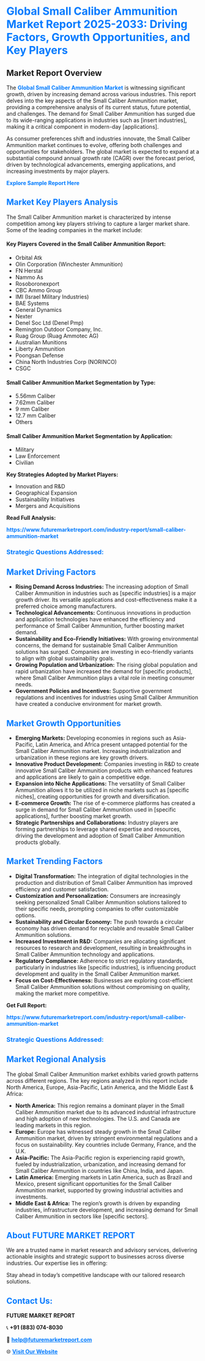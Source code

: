 <h1 style="color: #007BFF;">Global Small Caliber Ammunition Market Report 2025-2033: Driving Factors, Growth Opportunities, and Key Players</h1>

<section id="overview">
<h2>Market Report Overview</h2>
<p>The <a href="https://www.futuremarketreport.com/industry-report/small-caliber-ammunition-market" style="color: #007BFF; text-decoration: none;"><strong>Global Small Caliber Ammunition Market</strong></a> is witnessing significant growth, driven by increasing demand across various industries. This report delves into the key aspects of the Small Caliber Ammunition market, providing a comprehensive analysis of its current status, future potential, and challenges. The demand for Small Caliber Ammunition has surged due to its wide-ranging applications in industries such as [insert industries], making it a critical component in modern-day [applications].</p>
<p>As consumer preferences shift and industries innovate, the Small Caliber Ammunition market continues to evolve, offering both challenges and opportunities for stakeholders. The global market is expected to expand at a substantial compound annual growth rate (CAGR) over the forecast period, driven by technological advancements, emerging applications, and increasing investments by major players.</p>
</section>

<section id="overview">
<p><a href="https://www.futuremarketreport.com/request-sample/reportId=86109" style="color: #007BFF; text-decoration: none;"><strong>Explore Sample Report Here</strong></a></p>
</section>

<section id="key-players">
<h2 style="color: #007BFF;">Market Key Players Analysis</h2>
<p>The Small Caliber Ammunition market is characterized by intense competition among key players striving to capture a larger market share. Some of the leading companies in the market include:</p>
<h4>Key Players Covered in the Small Caliber Ammunition Report:</h4>
<ul><li>Orbital Atk</li><li>Olin Corporation (Winchester Ammunition)</li><li>FN Herstal</li><li>Nammo As</li><li>Rosoboronexport</li><li>CBC Ammo Group</li><li>IMI (Israel Military Industries)</li><li>BAE Systems</li><li>General Dynamics</li><li>Nexter</li><li>Denel Soc Ltd (Denel Pmp)</li><li>Remington Outdoor Company, Inc.</li><li>Ruag Group (Ruag Ammotec AG)</li><li>Australian Munitions</li><li>Liberty Ammunition</li><li>Poongsan Defense</li><li>China North Industries Corp (NORINCO)</li><li>CSGC</li></ul>
<h4>Small Caliber Ammunition Market Segmentation by Type:</h4>
<ul><li>5.56mm Caliber</li><li>7.62mm Caliber</li><li>9 mm Caliber</li><li>12.7 mm Caliber</li><li>Others</li></ul>

<h4>Small Caliber Ammunition Market Segmentation by Application:</h4>
<ul><li>Military</li><li>Law Enforcement</li><li>Civilian</li></ul>
<p><strong>Key Strategies Adopted by Market Players:</strong></p>
<ul>
<li>Innovation and R&D</li>
<li>Geographical Expansion</li>
<li>Sustainability Initiatives</li>
<li>Mergers and Acquisitions</li>
</ul>
</section>

<section>
<p><strong>Read Full Analysis: </strong></p><a href="https://www.futuremarketreport.com/industry-report/small-caliber-ammunition-market" style="color: #007BFF; text-decoration: none;"><strong>https://www.futuremarketreport.com/industry-report/small-caliber-ammunition-market</strong></a>
<h3 style="color: #007BFF;">Strategic Questions Addressed:</h3>
</section>

<section id="driving-factors">
<h2 style="color: #007BFF;">Market Driving Factors</h2>
<ul>
<li><strong>Rising Demand Across Industries:</strong> The increasing adoption of Small Caliber Ammunition in industries such as [specific industries] is a major growth driver. Its versatile applications and cost-effectiveness make it a preferred choice among manufacturers.</li>
<li><strong>Technological Advancements:</strong> Continuous innovations in production and application technologies have enhanced the efficiency and performance of Small Caliber Ammunition, further boosting market demand.</li>
<li><strong>Sustainability and Eco-Friendly Initiatives:</strong> With growing environmental concerns, the demand for sustainable Small Caliber Ammunition solutions has surged. Companies are investing in eco-friendly variants to align with global sustainability goals.</li>
<li><strong>Growing Population and Urbanization:</strong> The rising global population and rapid urbanization have increased the demand for [specific products], where Small Caliber Ammunition plays a vital role in meeting consumer needs.</li>
<li><strong>Government Policies and Incentives:</strong> Supportive government regulations and incentives for industries using Small Caliber Ammunition have created a conducive environment for market growth.</li>
</ul>
</section>

<section id="growth-opportunities">
<h2 style="color: #007BFF;">Market Growth Opportunities</h2>
<ul>
<li><strong>Emerging Markets:</strong> Developing economies in regions such as Asia-Pacific, Latin America, and Africa present untapped potential for the Small Caliber Ammunition market. Increasing industrialization and urbanization in these regions are key growth drivers.</li>
<li><strong>Innovative Product Development:</strong> Companies investing in R&D to create innovative Small Caliber Ammunition products with enhanced features and applications are likely to gain a competitive edge.</li>
<li><strong>Expansion into Niche Applications:</strong> The versatility of Small Caliber Ammunition allows it to be utilized in niche markets such as [specific niches], creating opportunities for growth and diversification.</li>
<li><strong>E-commerce Growth:</strong> The rise of e-commerce platforms has created a surge in demand for Small Caliber Ammunition used in [specific applications], further boosting market growth.</li>
<li><strong>Strategic Partnerships and Collaborations:</strong> Industry players are forming partnerships to leverage shared expertise and resources, driving the development and adoption of Small Caliber Ammunition products globally.</li>
</ul>
</section>

<section id="trending-factors">
<h2 style="color: #007BFF;">Market Trending Factors</h2>
<ul>
<li><strong>Digital Transformation:</strong> The integration of digital technologies in the production and distribution of Small Caliber Ammunition has improved efficiency and customer satisfaction.</li>
<li><strong>Customization and Personalization:</strong> Consumers are increasingly seeking personalized Small Caliber Ammunition solutions tailored to their specific needs, prompting companies to offer customizable options.</li>
<li><strong>Sustainability and Circular Economy:</strong> The push towards a circular economy has driven demand for recyclable and reusable Small Caliber Ammunition solutions.</li>
<li><strong>Increased Investment in R&D:</strong> Companies are allocating significant resources to research and development, resulting in breakthroughs in Small Caliber Ammunition technology and applications.</li>
<li><strong>Regulatory Compliance:</strong> Adherence to strict regulatory standards, particularly in industries like [specific industries], is influencing product development and quality in the Small Caliber Ammunition market.</li>
<li><strong>Focus on Cost-Effectiveness:</strong> Businesses are exploring cost-efficient Small Caliber Ammunition solutions without compromising on quality, making the market more competitive.</li>
</ul>
</section>

<section>
<p><strong>Get Full Report: </strong></p><a href="https://www.futuremarketreport.com/industry-report/small-caliber-ammunition-market" style="color: #007BFF; text-decoration: none;"><strong>https://www.futuremarketreport.com/industry-report/small-caliber-ammunition-market</strong></a>
<h3 style="color: #007BFF;">Strategic Questions Addressed:</h3>
</section>


<section id="regional-analysis">
<h2 style="color: #007BFF;">Market Regional Analysis</h2>
<p>The global Small Caliber Ammunition market exhibits varied growth patterns across different regions. The key regions analyzed in this report include North America, Europe, Asia-Pacific, Latin America, and the Middle East & Africa:</p>
<ul>
<li><strong>North America:</strong> This region remains a dominant player in the Small Caliber Ammunition market due to its advanced industrial infrastructure and high adoption of new technologies. The U.S. and Canada are leading markets in this region.</li>
<li><strong>Europe:</strong> Europe has witnessed steady growth in the Small Caliber Ammunition market, driven by stringent environmental regulations and a focus on sustainability. Key countries include Germany, France, and the U.K.</li>
<li><strong>Asia-Pacific:</strong> The Asia-Pacific region is experiencing rapid growth, fueled by industrialization, urbanization, and increasing demand for Small Caliber Ammunition in countries like China, India, and Japan.</li>
<li><strong>Latin America:</strong> Emerging markets in Latin America, such as Brazil and Mexico, present significant opportunities for the Small Caliber Ammunition market, supported by growing industrial activities and investments.</li>
<li><strong>Middle East & Africa:</strong> The region’s growth is driven by expanding industries, infrastructure development, and increasing demand for Small Caliber Ammunition in sectors like [specific sectors].</li>
</ul>
</section>

<footer>
<h2 style="color: #007BFF;">About FUTURE MARKET REPORT</h2>
<p>We are a trusted name in market research and advisory services, delivering actionable insights and strategic support to businesses across diverse industries. Our expertise lies in offering:</p>

<p>Stay ahead in today’s competitive landscape with our tailored research solutions.</p>

<h2 style="color: #007BFF;">Contact Us:</h2>
<p><strong>FUTURE MARKET REPORT</strong></p>
<p>📞 <strong>+91 (883) 074-8030</strong></p>
<p>📧 <strong><a href="mailto:help@futuremarketreport.com" style="color: #007BFF;">help@futuremarketreport.com</a></strong></p>
<p>🌐 <strong><a href="https://www.futuremarketreport.com/" style="color: #007BFF;">Visit Our Website</a></strong></p>
</footer>